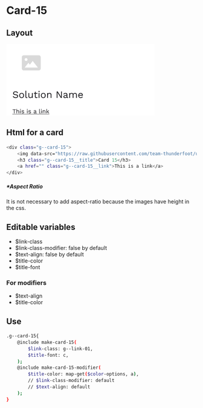 # Card-15

## Layout

![alt text][card-15]

[card-15]: /src/img/global-components/card/card-15.png

## Html for a card

```sh
<div class="g--card-15">
    <img data-src="https://raw.githubusercontent.com/team-thunderfoot/ui/main/src/img/global-components/card/card-img-placeholder.png" src="/src/img/global-components/placeholder.jpg" alt="alt text" class="g--card-15__media g--lazy-01">
    <h3 class="g--card-15__title">Card 15</h3>
    <a href="" class="g--card-15__link">This is a link</a>
</div>
```

##### \*Aspect Ratio

It is not necessary to add aspect-ratio because the images have height in the css.

## Editable variables

- $link-class
- $link-class-modifier: false by default
- $text-align: false by default
- $title-color
- $title-font

### For modifiers

- $text-align
- $title-color

## Use

```sh
.g--card-15{
    @include make-card-15(
        $link-class: g--link-01,
        $title-font: c,
    );
    @include make-card-15-modifier(
        $title-color: map-get($color-options, a),
        // $link-class-modifier: default
        // $text-align: default
    );
}
```
